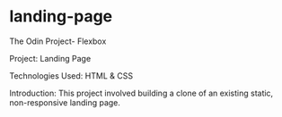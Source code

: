 # landing-page

The Odin Project- Flexbox

Project: Landing Page

Technologies Used: HTML & CSS

Introduction: This project involved building a clone of an existing static, non-responsive landing page.

